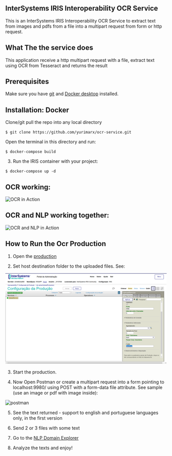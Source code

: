 ## InterSystems IRIS Interoperability OCR Service
This is an InterSystems IRIS Interoperability OCR Service to extract text from images and pdfs from a file into a multipart request from form or http request.

## What The the service does

This application receive a http multipart request with a file, extract text using OCR from Tesseract and returns the result  

## Prerequisites
Make sure you have [git](https://git-scm.com/book/en/v2/Getting-Started-Installing-Git) and [Docker desktop](https://www.docker.com/products/docker-desktop) installed.


## Installation: Docker
Clone/git pull the repo into any local directory

```
$ git clone https://github.com/yurimarx/ocr-service.git
```

Open the terminal in this directory and run:

```
$ docker-compose build
```

3. Run the IRIS container with your project:

```
$ docker-compose up -d
```

## OCR working:
<img src="https://github.com/yurimarx/ocr-service/raw/master/ocrgif.gif" alt="OCR in Action">

## OCR and NLP working together:
<img src="https://github.com/yurimarx/ocr-service/raw/master/nlp2.gif" alt="OCR and NLP in Action">

## How to Run the Ocr Production

1. Open the [production](http://localhost:52773/csp/irisapp/EnsPortal.ProductionConfig.zen?PRODUCTION=dc.ocr.OcrProduction) 

2. Set host destination folder to the uploaded files. See:

<img src="https://github.com/yurimarx/upload-adapter/raw/main/folder.png" alt="folder">

3. Start the production.

4. Now Open Postman or create a multipart request into a form pointing to localhost:9980/ using POST with a form-data file attribute. See sample (use an image or pdf with image inside):
<img src="https://github.com/yurimarx/ocr-service/raw/master/postman.png" alt="postman">

5. See the text returned - support to english and portuguese languages only, in the first version

6. Send 2 or 3 files with some text

7. Go to the [NLP Domain Explorer](http://localhost:52773/csp/IRISAPP/_iKnow.UI.KnowledgePortal.zen?$NAMESPACE=IRISAPP&domain=1)

8. Analyze the texts and enjoy!